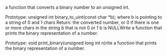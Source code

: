 a function that converts a binary number to an unsigned int.

Prototype: unsigned int binary_to_uint(const char *b); where b is pointing to a string of 0 and 1 chars Return: the converted number, or 0 if there is one or more chars in the string b that is not 0 or 1 b is NULLWrite a function that prints the binary representation of a number.

Prototype: void print_binary(unsigned long int n)rite a function that prints the binary representation of a number.



